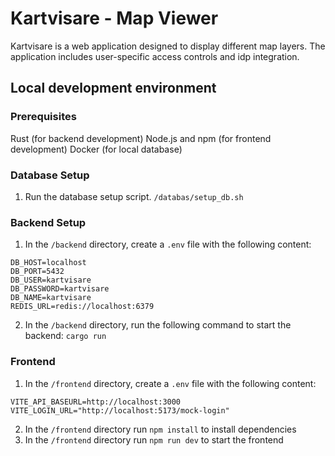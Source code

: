 # Kartvisare - Map Viewer
Kartvisare is a web application designed to display different map layers. The application includes user-specific access controls and idp integration.

## Local development environment
### Prerequisites
Rust (for backend development)
Node.js and npm (for frontend development)
Docker (for local database)

### Database Setup
1. Run the database setup script. 
``/databas/setup_db.sh``

### Backend Setup
1. In the ``/backend`` directory, create a ``.env`` file with the following content:
```
DB_HOST=localhost
DB_PORT=5432
DB_USER=kartvisare
DB_PASSWORD=kartvisare
DB_NAME=kartvisare
REDIS_URL=redis://localhost:6379
```
2. In the ``/backend`` directory, run the following command to start the backend:
``cargo run``

### Frontend
1. In the ``/frontend`` directory, create a ``.env`` file with the following content:
```
VITE_API_BASEURL=http://localhost:3000
VITE_LOGIN_URL="http://localhost:5173/mock-login"
```
2. In the ``/frontend`` directory run ``npm install`` to install dependencies
3. In the ``/frontend`` directory run ``npm run dev`` to start the frontend
